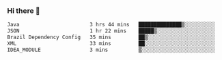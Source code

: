 ### Hi there 👋

<!--START_SECTION:waka-->

```txt
Java                       3 hrs 44 mins   ██████████████▒░░░░░░░░░░   57.79 %
JSON                       1 hr 22 mins    █████▒░░░░░░░░░░░░░░░░░░░   21.12 %
Brazil Dependency Config   35 mins         ██▒░░░░░░░░░░░░░░░░░░░░░░   09.04 %
XML                        33 mins         ██░░░░░░░░░░░░░░░░░░░░░░░   08.56 %
IDEA_MODULE                3 mins          ▒░░░░░░░░░░░░░░░░░░░░░░░░   00.92 %
```

<!--END_SECTION:waka-->

<!--
**jerry-shao/jerry-shao** is a ✨ _special_ ✨ repository because its `README.md` (this file) appears on your GitHub profile.

Here are some ideas to get you started:

- 🔭 I’m currently working on ...
- 🌱 I’m currently learning ...
- 👯 I’m looking to collaborate on ...
- 🤔 I’m looking for help with ...
- 💬 Ask me about ...
- 📫 How to reach me: ...
- 😄 Pronouns: ...
- ⚡ Fun fact: ...
-->
